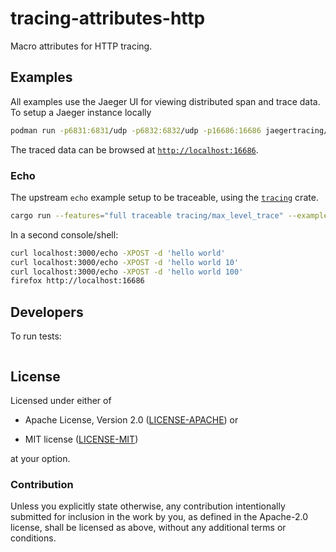 # tracing-attributes-http

Macro attributes for HTTP tracing.

## Examples

All examples use the Jaeger UI for viewing distributed span and trace data.
To setup a Jaeger instance locally

```bash
podman run -p6831:6831/udp -p6832:6832/udp -p16686:16686 jaegertracing/all-in-one:latest
```

The traced data can be browsed at [`http://localhost:16686`](http://localhost:16686).

### Echo

The upstream `echo` example setup to be traceable, using the [`tracing`]() crate.

```bash
cargo run --features="full traceable tracing/max_level_trace" --example echo_traceable
```

In a second console/shell:

```bash
curl localhost:3000/echo -XPOST -d 'hello world'
curl localhost:3000/echo -XPOST -d 'hello world 10'
curl localhost:3000/echo -XPOST -d 'hello world 100'
firefox http://localhost:16686
```

## Developers

To run tests:

```bash

```


## License

Licensed under either of

- Apache License, Version 2.0 ([LICENSE-APACHE](http://www.apache.org/licenses/LICENSE-2.0)) or

- MIT license ([LICENSE-MIT](http://opensource.org/licenses/MIT))

at your option.

### Contribution

Unless you explicitly state otherwise, any contribution intentionally submitted
for inclusion in the work by you, as defined in the Apache-2.0 license, shall be
licensed as above, without any additional terms or conditions.
